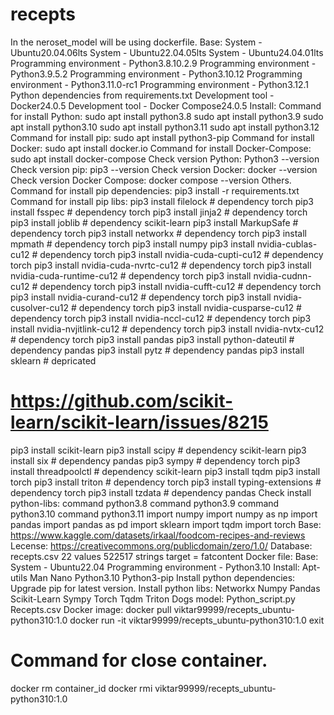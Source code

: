 # recepts
In the neroset_model will be using dockerfile.
Base:
System - Ubuntu20.04.06lts
System - Ubuntu22.04.05lts
System - Ubuntu24.04.01lts
Programming environment - Python3.8.10.2.9
Programming environment - Python3.9.5.2
Programming environment - Python3.10.12
Programming environment - Python3.11.0-rc1
Programming environment - Python3.12.1
Python dependencies from requirements.txt
Development tool -Docker24.0.5
Development tool - Docker Compose24.0.5
Install:
Command for install Python:
sudo apt install python3.8
sudo apt install python3.9
sudo apt install python3.10
sudo apt install python3.11
sudo apt install python3.12
Command for install pip:
sudo apt install python3-pip
Command for install Docker:
sudo apt install docker.io
Command for install Docker-Compose:
sudo apt install docker-compose
Check version Python:
Python3 --version
Check version pip:
pip3 --version
Check version Docker:
docker --version
Check version Docker Compose:
docker compose --version
Others.
Command for install pip dependencies:
pip3 install -r requirements.txt
Command for install pip libs:
pip3 install filelock # dependency torch
pip3 install fsspec # dependency torch
pip3 install jinja2 # dependency torch
pip3 install joblib # dependency scikit-learn
pip3 install MarkupSafe # dependency torch
pip3 install networkx # dependency torch
pip3 install mpmath # dependency torch
pip3 install numpy
pip3 install nvidia-cublas-cu12 # dependency torch
pip3 install nvidia-cuda-cupti-cu12 # dependency torch
pip3 install nvidia-cuda-nvrtc-cu12 # dependency torch
pip3 install nvidia-cuda-runtime-cu12 # dependency torch
pip3 install nvidia-cudnn-cu12 # dependency torch
pip3 install nvidia-cufft-cu12 # dependency torch
pip3 install nvidia-curand-cu12 # dependency torch
pip3 install nvidia-cusolver-cu12 # dependency torch
pip3 install nvidia-cusparse-cu12 # dependency torch
pip3 install nvidia-nccl-cu12 # dependency torch
pip3 install nvidia-nvjitlink-cu12 # dependency torch
pip3 install nvidia-nvtx-cu12 # dependency torch
pip3 install pandas
pip3 install python-dateutil # dependency pandas
pip3 install pytz # dependency pandas
pip3 install sklearn # depricated
# https://github.com/scikit-learn/scikit-learn/issues/8215
pip3 install scikit-learn
pip3 install scipy # dependency scikit-learn
pip3 install six # dependency pandas
pip3 sympy # dependency torch
pip3 install threadpoolctl # dependency scikit-learn
pip3 install tqdm
pip3 install torch
pip3 install triton # dependency torch
pip3 install typing-extensions # dependency torch
pip3 install tzdata # dependency pandas
Check install python-libs:
command python3.8
command python3.9
command python3.10
command python3.11
import numpy
import numpy as np
import pandas
import pandas as pd
import sklearn
import tqdm
import torch
Base:
https://www.kaggle.com/datasets/irkaal/foodcom-recipes-and-reviews
Lecense:
https://creativecommons.org/publicdomain/zero/1.0/
Database:
recepts.csv
22 values
522517 strings
target = fatcontent
Docker file:
Base:
System - Ubuntu22.04
Programming environment - Python3.10
Install:
Apt-utils
Man
Nano
Python3.10
Python3-pip
Install python dependencies:
Upgrade pip for latest version.
Install python libs:
Networkx
Numpy
Pandas
Scikit-Learn
Sympy
Torch
Tqdm
Triton
Dogs model:
Python_script.py
Recepts.csv
Docker image:
docker pull viktar99999/recepts_ubuntu-python310:1.0
docker run -it viktar99999/recepts_ubuntu-python310:1.0
exit
# Command for close container.
docker rm container_id
docker rmi viktar99999/recepts_ubuntu-python310:1.0
